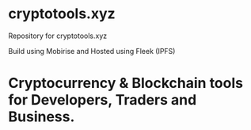 # cryptotools.xyz
Repository for cryptotools.xyz

Build using Mobirise and Hosted using Fleek (IPFS)

# Cryptocurrency & Blockchain tools for Developers, Traders and Business.
